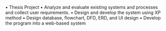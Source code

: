 •	Thesis Project
•	Analyze and evaluate existing systems and processes and collect user requirements.
•	Design and develop the system using XP method
•	Design database, flowchart, DFD, ERD, and UI design
•	Develop the program into a web-based system
